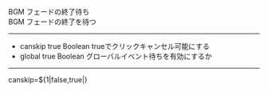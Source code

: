 BGM フェードの終了待ち  
BGM フェードの終了を待つ

***
- canskip		true	Boolean	trueでクリックキャンセル可能にする
- global		true	Boolean	グローバルイベント待ちを有効にするか

***
canskip=${1|false,true|}
